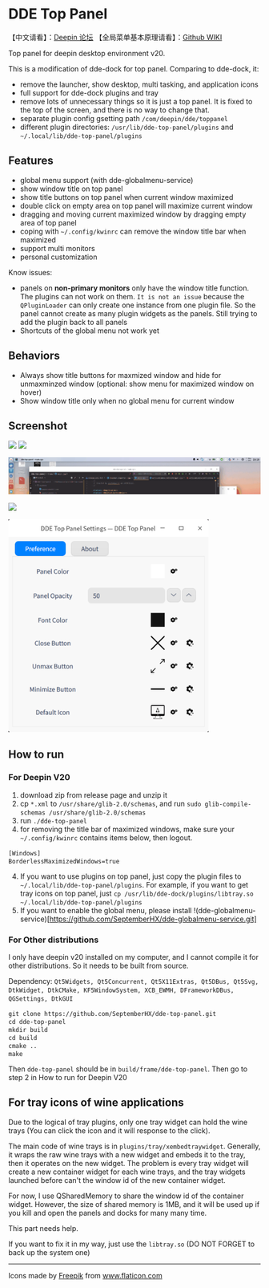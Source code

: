 # DDE Top Panel

【中文请看】：[Deepin 论坛](https://bbs.deepin.org/forum.php?mod=viewthread&tid=195128&extra=)
【全局菜单基本原理请看】：[Github WIKI](https://github.com/SeptemberHX/dde-top-panel/wiki/Linux-%E4%B8%8A%E7%9A%84%E5%85%A8%E5%B1%80%E8%8F%9C%E5%8D%95%E5%8E%9F%E7%90%86)

Top panel for deepin desktop environment v20.

This is a modification of dde-dock for top panel. Comparing to dde-dock, it:
* remove the launcher, show desktop, multi tasking, and application icons
* full support for dde-dock plugins and tray
* remove lots of unnecessary things so it is just a top panel. It is fixed to the top of the screen, and there is no way to change that.
* separate plugin config gsetting path `/com/deepin/dde/toppanel`
* different plugin directories: `/usr/lib/dde-top-panel/plugins` and `~/.local/lib/dde-top-panel/plugins`


## Features

* global menu support (with dde-globalmenu-service)
* show window title on top panel
* show title buttons on top panel when current window maximized
* double click on empty area on top panel will maximize current window
* dragging and moving current maximized window by dragging empty area of top panel
* coping with `~/.config/kwinrc` can remove the window title bar when maximized
* support multi monitors
* personal customization

Know issues:
* panels on **non-primary monitors** only have the window title function. The plugins can not work on them. `It is not an issue` because the `QPluginLoader` can only create one instance from one plugin file. So the panel cannot create as many plugin widgets as the panels. Still trying to add the plugin back to all panels
* Shortcuts of the global menu not work yet


## Behaviors

* Always show title buttons for maxmized window and hide for unmaxminzed window (optional: show menu for maximized window on hover)
* Show window title only when no global menu for current window

## Screenshot

![](./screenshots/toppanel1.png)
![](./screenshots/toppanel2.png)

![](./screenshots/demo.gif)

![](./screenshots/globalmenu.gif)

<img src="./screenshots/settings.png" width="400px" />

## How to run

### For Deepin V20

1. download zip from release page and unzip it
1. cp `*.xml` to `/usr/share/glib-2.0/schemas`, and run `sudo glib-compile-schemas /usr/share/glib-2.0/schemas`
2. run `./dde-top-panel`
3. for removing the title bar of maximized windows, make sure your `~/.config/kwinrc` contains items below, then logout.
```shell script
[Windows]
BorderlessMaximizedWindows=true
```
4. If you want to use plugins on top panel, just copy the plugin files to `~/.local/lib/dde-top-panel/plugins`. For example, if you want to get tray icons on top panel, just `cp /usr/lib/dde-dock/plugins/libtray.so ~/.local/lib/dde-top-panel/plugins`
5. If you want to enable the global menu, please install !(dde-globalmenu-service)[https://github.com/SeptemberHX/dde-globalmenu-service.git]

### For Other distributions

I only have deepin v20 installed on my computer, and I cannot compile it for other distributions. So it needs to be built from source.

Dependency: `Qt5Widgets, Qt5Concurrent, Qt5X11Extras, Qt5DBus, Qt5Svg, DtkWidget, DtkCMake, KF5WindowSystem, XCB_EWMH, DFrameworkDBus, QGSettings, DtkGUI`

```shell
git clone https://github.com/SeptemberHX/dde-top-panel.git
cd dde-top-panel
mkdir build
cd build
cmake ..
make
```
Then `dde-top-panel` should be in `build/frame/dde-top-panel`.
Then go to step 2 in How to run for Deepin V20

## For tray icons of wine applications

Due to the logical of tray plugins, only one tray widget can hold the wine trays (You can click the icon and it will response to the click).
 
The main code of wine trays is in `plugins/tray/xembedtraywidget`. Generally, it wraps the raw wine trays with a new widget and embeds it to the tray, then it operates on the new widget. The problem is every tray widget will create a new container widget for each wine trays, and the tray widgets launched before can't the window id of the new container widget.

For now, I use QSharedMemory to share the window id of the container widget. However, the size of shared memory is 1MB, and it will be used up if you kill and open the panels and docks for many many time.

This part needs help.

If you want to fix it in my way, just use the `libtray.so` (DO NOT FORGET to back up the system one) 

------

<div>Icons made by <a href="https://www.flaticon.com/authors/freepik" title="Freepik">Freepik</a> from <a href="https://www.flaticon.com/" title="Flaticon">www.flaticon.com</a></div>

